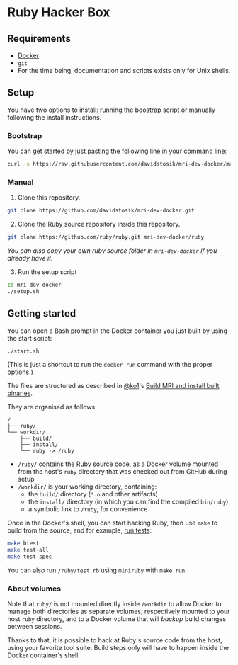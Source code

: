 # Ruby Hacker Box

## Requirements

- [Docker](https://www.docker.com/)
- `git`
- For the time being, documentation and scripts exists only for Unix shells.

## Setup

You have two options to install: running the boostrap script or manually
following the install instructions.

### Bootstrap

You can get started by just pasting the following line in your command line:

```sh
curl -s https://raw.githubusercontent.com/davidstosik/mri-dev-docker/master/bootstrap.sh | sh /dev/stdin
```

### Manual

1. Clone this repository.
  ```sh
  git clone https://github.com/davidstosik/mri-dev-docker.git
  ```
2. Clone the Ruby source repository inside this repository.
  ```sh
  git clone https://github.com/ruby/ruby.git mri-dev-docker/ruby
  ```
  _You can also copy your own ruby source folder in `mri-dev-docker` if you
  already have it._

3. Run the setup script
  ```sh
  cd mri-dev-docker
  ./setup.sh
  ```

## Getting started

You can open a Bash prompt in the Docker container you just built by using the
start script:

```sh
./start.sh
```

(This is just a shortcut to run the `docker run` command with the proper
options.)

The files are structured as described in [@ko1](https://github.com/ko1)'s [Build
MRI and install built
binaries](https://github.com/ko1/rubyhackchallenge/blob/master/EN/2_mri_structure.md#exercise-build-mri-and-install-built-binaries).

They are organised as follows:

```
/
├── ruby/
└── workdir/
    ├── build/
    ├── install/
    └── ruby -> /ruby
```

- `/ruby/` contains the Ruby source code, as a Docker volume mounted from the
  host's `ruby` directory that was checked out from GitHub during setup
- `/workdir/` is your working directory, containing:
  - the `build/` directory (`*.o` and other artifacts)
  - the `install/` directory (in which you can find the compiled `bin/ruby`)
  - a symbolic link to `/ruby`, for convenience

Once in the Docker's shell, you can start hacking Ruby, then use `make` to build
from the source, and for example, [run
tests](https://github.com/ko1/rubyhackchallenge/blob/master/EN/2_mri_structure.md#run-ruby-tests):

```sh
make btest
make test-all
make test-spec
```

You can also run `/ruby/test.rb` using `miniruby` with `make run`.

### About volumes

Note that `ruby/` is not mounted directly inside `/workdir` to allow Docker to
manage both directories as separate volumes, respectively mounted to your host
`ruby` directory, and to a Docker volume that will _backup_ build changes
between sessions.

Thanks to that, it is possible to hack at Ruby's source code from the host,
using your favorite tool suite. Build steps only will have to happen inside the
Docker container's shell.
